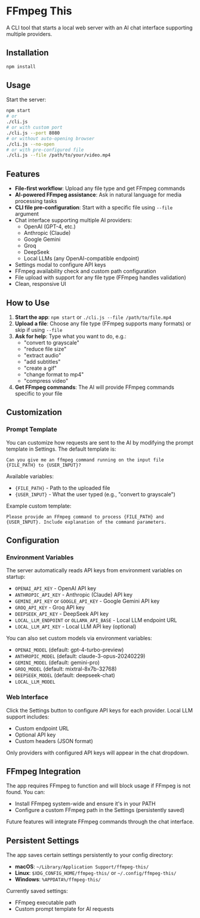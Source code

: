 # FFmpeg This

A CLI tool that starts a local web server with an AI chat interface supporting multiple providers.

## Installation

```bash
npm install
```

## Usage

Start the server:
```bash
npm start
# or
./cli.js
# or with custom port
./cli.js --port 8080
# or without auto-opening browser
./cli.js --no-open
# or with pre-configured file
./cli.js --file /path/to/your/video.mp4
```

## Features

- **File-first workflow**: Upload any file type and get FFmpeg commands
- **AI-powered FFmpeg assistance**: Ask in natural language for media processing tasks
- **CLI file pre-configuration**: Start with a specific file using `--file` argument
- Chat interface supporting multiple AI providers:
  - OpenAI (GPT-4, etc.)
  - Anthropic (Claude)
  - Google Gemini
  - Groq
  - DeepSeek
  - Local LLMs (any OpenAI-compatible endpoint)
- Settings modal to configure API keys
- FFmpeg availability check and custom path configuration
- File upload with support for any file type (FFmpeg handles validation)
- Clean, responsive UI

## How to Use

1. **Start the app**: `npm start` or `./cli.js --file /path/to/file.mp4`
2. **Upload a file**: Choose any file type (FFmpeg supports many formats) or skip if using `--file`
3. **Ask for help**: Type what you want to do, e.g.:
   - "convert to grayscale"
   - "reduce file size"
   - "extract audio"
   - "add subtitles" 
   - "create a gif"
   - "change format to mp4"
   - "compress video"
4. **Get FFmpeg commands**: The AI will provide FFmpeg commands specific to your file

## Customization

### Prompt Template
You can customize how requests are sent to the AI by modifying the prompt template in Settings. The default template is:

```
Can you give me an ffmpeg command running on the input file {FILE_PATH} to {USER_INPUT}?
```

Available variables:
- `{FILE_PATH}` - Path to the uploaded file
- `{USER_INPUT}` - What the user typed (e.g., "convert to grayscale")

Example custom template:
```
Please provide an FFmpeg command to process {FILE_PATH} and {USER_INPUT}. Include explanation of the command parameters.
```

## Configuration

### Environment Variables

The server automatically reads API keys from environment variables on startup:
- `OPENAI_API_KEY` - OpenAI API key
- `ANTHROPIC_API_KEY` - Anthropic (Claude) API key
- `GEMINI_API_KEY` or `GOOGLE_API_KEY` - Google Gemini API key
- `GROQ_API_KEY` - Groq API key
- `DEEPSEEK_API_KEY` - DeepSeek API key
- `LOCAL_LLM_ENDPOINT` or `OLLAMA_API_BASE` - Local LLM endpoint URL
- `LOCAL_LLM_API_KEY` - Local LLM API key (optional)

You can also set custom models via environment variables:
- `OPENAI_MODEL` (default: gpt-4-turbo-preview)
- `ANTHROPIC_MODEL` (default: claude-3-opus-20240229)
- `GEMINI_MODEL` (default: gemini-pro)
- `GROQ_MODEL` (default: mixtral-8x7b-32768)
- `DEEPSEEK_MODEL` (default: deepseek-chat)
- `LOCAL_LLM_MODEL`

### Web Interface

Click the Settings button to configure API keys for each provider. Local LLM support includes:
- Custom endpoint URL
- Optional API key
- Custom headers (JSON format)

Only providers with configured API keys will appear in the chat dropdown.

## FFmpeg Integration

The app requires FFmpeg to function and will block usage if FFmpeg is not found. You can:
- Install FFmpeg system-wide and ensure it's in your PATH
- Configure a custom FFmpeg path in the Settings (persistently saved)

Future features will integrate FFmpeg commands through the chat interface.

## Persistent Settings

The app saves certain settings persistently to your config directory:
- **macOS**: `~/Library/Application Support/ffmpeg-this/`
- **Linux**: `$XDG_CONFIG_HOME/ffmpeg-this/` or `~/.config/ffmpeg-this/`
- **Windows**: `%APPDATA%/ffmpeg-this/`

Currently saved settings:
- FFmpeg executable path
- Custom prompt template for AI requests
